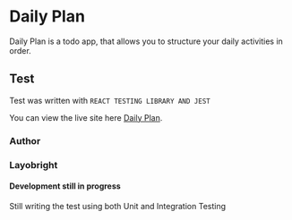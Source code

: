 # Daily Plan

Daily Plan is a todo app, that allows you to structure your daily activities in order.

## Test

Test was written with `REACT TESTING LIBRARY AND JEST`

You can view the live site here [Daily Plan](https://daily-plan-with-react-testing-library.vercel.app).

### Author

### Layobright

#### Development still in progress

Still writing the test using both Unit and Integration Testing
